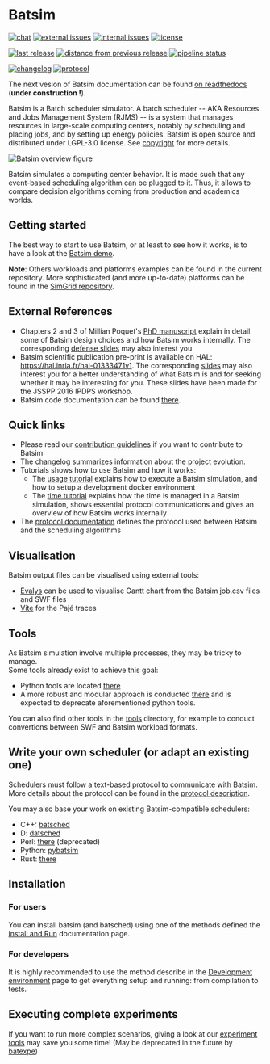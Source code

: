 Batsim
======
[![chat](https://img.shields.io/badge/chat-on%20mattermost-blue.svg)](https://framateam.org/signup_user_complete/?id=5xb995hph3d79yj738pokxrnuh)
[![external issues](https://img.shields.io/badge/external%20issues-github-orange.svg)](https://github.com/oar-team/batsim/issues)
[![internal issues](https://img.shields.io/badge/internal%20issues-inria%20gitlab-orange.svg)](https://gitlab.inria.fr/batsim/batsim/issues)
[![license](https://img.shields.io/badge/license-LGPL%203.0-green.svg)](https://www.gnu.org/licenses/lgpl-3.0.en.html)

[![last release](https://img.shields.io/badge/release-v2.0.0-blue.svg)](https://github.com/oar-team/batsim/releases/tag/v2.0.0)
[![distance from previous release](https://img.shields.io/github/commits-since/oar-team/batsim/v2.0.0.svg)](https://github.com/oar-team/batsim/compare/v2.0.0...HEAD)
[![pipeline status](https://framagit.org/batsim/batsim/badges/master/pipeline.svg)](https://framagit.org/batsim/batsim/pipelines)

[![changelog](https://img.shields.io/badge/doc-changelog-blue.svg)](https://github.com/oar-team/batsim/blob/master/doc/changelog.md)
[![protocol](https://img.shields.io/badge/doc-protocol-blue.svg)](https://github.com/oar-team/batsim/blob/master/doc/proto_description.md)

The next vesion of Batsim documentation can be found
[on readthedocs](https://batsim.readthedocs.io/en/latest/) (**under construction !**).

Batsim is a Batch scheduler simulator.
A batch scheduler -- AKA Resources and Jobs Management System (RJMS) --
is a system that manages resources in large-scale computing centers,
notably by scheduling and placing jobs, and by setting up energy policies.
Batsim is open source and distributed under LGPL-3.0 license.
See [copyright](copyright) for more details.

![Batsim overview figure][]

Batsim simulates a computing center behavior.
It is made such that any event-based scheduling algorithm can be plugged to it.
Thus, it allows to compare decision algorithms coming from production and
academics worlds.

Getting started
---------------

The best way to start to use Batsim, or at least to see how it works, is to have
a look at the [Batsim demo](demo).

**Note**: Others workloads and platforms examples can be found in the
current repository. More sophisticated (and more up-to-date) platforms can be
found in the [SimGrid repository](https://github.com/simgrid/simgrid).

External References
-------------------
-   Chapters 2 and 3 of Millian Poquet's
    [PhD manuscript](https://mpoquet.github.io/research/phd/manuscript.pdf)
    explain in detail some of Batsim design choices and how Batsim works
    internally. The corresponding
    [defense slides](https://mpoquet.github.io/research/phd/defense_slides.pdf)
    may also interest you.
-   Batsim scientific publication pre-print is available on HAL:
    <https://hal.inria.fr/hal-01333471v1>.
    The corresponding [slides](./publications/Batsim\_JSSPP\_2016.pdf) may
    also interest you for a better understanding of what Batsim is
    and for seeking whether it may be interesting for you.
    These slides have been made for the JSSPP 2016 IPDPS workshop.
-   Batsim code documentation can be found
    [there](http://batsim.gforge.inria.fr/batsim/doxygen).

Quick links
-----------
-   Please read our [contribution guidelines](CONTRIBUTING.md) if you want to
    contribute to Batsim
-   The [changelog](doc/changelog.md) summarizes information about the project
    evolution.
-   Tutorials shows how to use Batsim and how it works:
    -   The [usage tutorial](doc/tuto_usage.md) explains how to execute a Batsim
        simulation, and how to setup a development docker environment
    -   The [time tutorial](doc/tuto_time.md) explains how the time is managed in a
        Batsim simulation, shows essential protocol communications and gives an
        overview of how Batsim works internally
-   The [protocol documentation](doc/proto_description.md) defines the protocol
    used between Batsim and the scheduling algorithms

Visualisation
-------------

Batsim output files can be visualised using external tools:

-   [Evalys](http://evalys.readthedocs.io) can be used to visualise Gantt chart from the Batsim job.csv files
    and SWF files
-   [Vite][] for the Pajé traces

Tools
-----

As Batsim simulation involve multiple processes, they may be tricky to manage.  
Some tools already exist to achieve this goal:
-   Python tools are located [there](./tools/experiments)
-   A more robust and modular approach is conducted
    [there](https://gitlab.inria.fr/batsim/batexpe) and is expected to deprecate
    aforementioned python tools.

You can also find other tools in the [tools](./tools) directory,
for example to conduct convertions between SWF and Batsim workload formats.

Write your own scheduler (or adapt an existing one)
---------------------------------------------------

Schedulers must follow a text-based protocol to communicate with Batsim.
More details about the protocol can be found in the [protocol description][].

You may also base your work on existing Batsim-compatible schedulers:
-   C++: [batsched][batsched gitlab]
-   D: [datsched][datsched gitlab]
-   Perl: [there][perl sched repo] (deprecated)
-   Python: [pybatsim][pybatsim gitlab]
-   Rust: [there][rust sched repo]

Installation
------------

### For users

You can install batsim (and batsched) using one of the methods defined the
[install and Run](doc/run_batsim.md) documentation page.

### For developers

It is highly recommended to use the method describe in the
[Development environment](doc/dev_batsim.md) page to get everything setup and
running: from compilation to tests.

Executing complete experiments
------------------------------

If you want to run more complex scenarios, giving a look at our
[experiment tools](./tools/experiments) may save you some time! (May be
deprecated in the future by [batexpe](https://gitlab.inria.fr/batsim/batexpe))

[Batsim overview figure]: ./doc/batsim_rjms_overview.png

<!-- [./publications/Batsim\_JSSPP\_2016.pdf]: ./publications/Batsim_JSSPP_2016.pdf -->
<!-- [Evalys]: https://github.com/oar-team/evalys -->
[Vite]: http://vite.gforge.inria.fr/
[protocol description]: ./doc/proto_description.md
<!-- [oar3]: https://github.com/oar-team/oar3 -->

[pybatsim gitlab]: https://gitlab.inria.fr/batsim/pybatsim
[batsched gitlab]: https://gitlab.inria.fr/batsim/batsched
[datsched gitlab]: https://gitlab.inria.fr/batsim/datsched
[rust sched repo]: https://gitlab.inria.fr/adfaure/schedulers
[perl sched repo]: https://github.com/fernandodeperto/batch-simulator
<!-- [batsim ci]: https://gricad-gitlab.univ-grenoble-alpes.fr/batsim/batsim/pipelines -->
